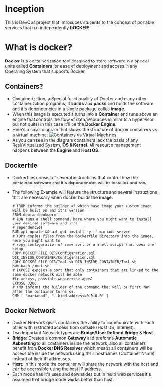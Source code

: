 # Inception

This is DevOps project that introduces students to the concept of portable services that run independently **DOCKER!**


# What is docker?

**Docker** is a containerization tool desgined to store software in a special units called **Containers** for ease of deployment and access in any Operating System that supports Docker.

## Containers?

- Containerization, a Special functionallity of Docker and many other containerization programs, it **builds** and **packs**  and holds the software and it's dependencies in a single package called **image**. 
-  When this image is executed it turns into a **Container** and runs above an engine that controls the flow of data/resources (similar to a hypervisor but not quite) in this case it'll be the **Docker Engine**.
- Here's a small diagram that shows the structure of docker containers vs a virtual machine:
![Containers vs Virtual Machines](https://cloudblogs.microsoft.com/wp-content/uploads/sites/37/2019/07/Demystifying-containers_image1.png)
- As you can see in the diagram containers lack the basis of any Real/Virtualized System, **OS & Kernel**. All resource management happens between the **Engine** and **Host OS**.

## Dockerfile

- Dockerfiles consist of several instructions that control how the contained software and it's dependencies will be installed and ran.
- The following Example will feature the structure and several instructions that are necessary when docker builds the **image**:

   ```docker
   # FROM informs the builder of which base image your custom image will be built on and it's version
  FROM debian:bookworm
  # RUN runs a shell command, here where you might want to install your desired software and it's
  # dependencies
  RUN apt update && apt-get install -y -f mariadb-server
  # COPY copies files from the dockerfile directory into the image, here you might want to
  # copy configuration of some sort or a shell script that does the setup
  COPY DOCKER_FILE_DIR/Configuration.sql DIR_INSIDE_CONTAINER/Configuration.sql
  COPY DOCKER_FILE_DIR/Tool.sh DIR_INSIDE_CONTAINER/Tool.sh
  RUN bash /Tool.sh
  # EXPOSE exposes a port that only containers that are linked to the same docker network will be able
  #to access, possible webservice apps?
  EXPOSE 3306
  # CMD informs the builder of the command that will be first ran after the container turns on.
  CMD [ "mariadbd", "--bind-address=0.0.0.0" ]
   ```

## Docker Network

- Docker Network gives containers the ability to communicate with each other with restricted access from outside (Host OS, Internet).
- Two Important Network types are **Bridge/User Defined Bridge** & **Host** .
- **Bridge**: Creates a common **Gateway** and preforms **Automatic Aubnetting** to all containers inside the network, also all containers benefit from **Docker DNS Resolver** which means all containers will be accessible inside the network using their hostnames (Container Name) instead of their IP addresses. 
- **Host**: In this mode the container will share the network with the host and can be accessible using the host IP address.
- Each mode has it's uses and downsides but in multi web services it's assumed that bridge mode works better than host.

